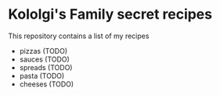 # Kololgi's Family secret recipes

This repository contains a list of my recipes

- pizzas (TODO)
- sauces (TODO)
- spreads (TODO)
- pasta (TODO)
- cheeses (TODO)